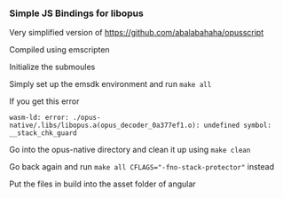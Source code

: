 ### Simple JS Bindings for libopus

Very simplified version of https://github.com/abalabahaha/opusscript

Compiled using emscripten

Initialize the submoules

Simply set up the emsdk environment and run `make all`

If you get this error

`wasm-ld: error: ./opus-native/.libs/libopus.a(opus_decoder_0a377ef1.o): undefined symbol: __stack_chk_guard`

Go into the opus-native directory and clean it up using `make clean`

Go back again and run `make all CFLAGS="-fno-stack-protector"` instead

Put the files in build into the asset folder of angular